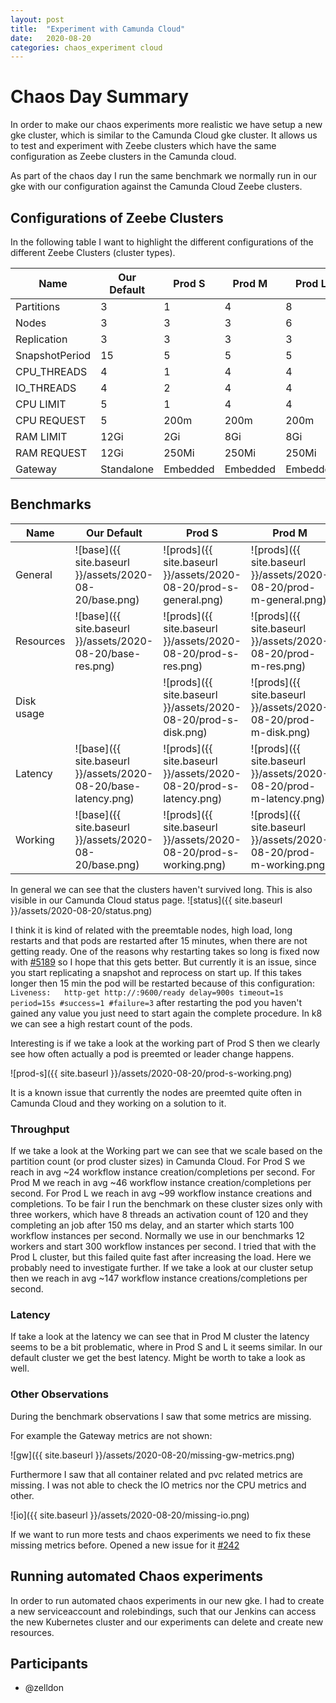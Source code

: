 ```yaml
---
layout: post
title:  "Experiment with Camunda Cloud"
date:   2020-08-20
categories: chaos_experiment cloud
---
```


# Chaos Day Summary

In order to make our chaos experiments more realistic we have setup a new gke cluster, which is similar to the Camunda Cloud gke cluster.
It allows us to test and experiment with Zeebe clusters which have the same configuration as Zeebe clusters in the Camunda cloud.

As part of the chaos day I run the same benchmark we normally run in our gke with our configuration against the Camunda Cloud Zeebe clusters.

## Configurations of Zeebe Clusters

In the following table I want to highlight the different configurations of the different Zeebe Clusters (cluster types).

| Name | Our Default | Prod S | Prod M | Prod L |
|------|-------------|--------|--------|--------|
|Partitions|  3      |   1    |   4    |  8     |
|Nodes|       3       |   3    |   3    |   6    |
|Replication| 3     |   3     |   3   |    3   |
|SnapshotPeriod| 15 | 5 | 5 | 5 |
|CPU_THREADS| 4 | 1 | 4 | 4 |
|IO_THREADS| 4 | 2 | 4 | 4 |
|CPU LIMIT| 5 | 1 | 4 | 4 |
|CPU REQUEST| 5 | 200m | 200m | 200m |
|RAM LIMIT| 12Gi | 2Gi | 8Gi | 8Gi |
|RAM REQUEST| 12Gi | 250Mi | 250Mi | 250Mi|
|Gateway|Standalone|Embedded|Embedded|Embedded|

## Benchmarks

| Name | Our Default | Prod S | Prod M | Prod L |
|------|-------------|--------|--------|--------|
|General|![base]({{ site.baseurl }}/assets/2020-08-20/base.png)|![prods]({{ site.baseurl }}/assets/2020-08-20/prod-s-general.png)|![prods]({{ site.baseurl }}/assets/2020-08-20/prod-m-general.png)|![prods]({{ site.baseurl }}/assets/2020-08-20/prod-l-general.png)|
|Resources|![base]({{ site.baseurl }}/assets/2020-08-20/base-res.png)|![prods]({{ site.baseurl }}/assets/2020-08-20/prod-s-res.png)|![prods]({{ site.baseurl }}/assets/2020-08-20/prod-m-res.png)|![prods]({{ site.baseurl }}/assets/2020-08-20/prod-l-res.png)|
|Disk usage||![prods]({{ site.baseurl }}/assets/2020-08-20/prod-s-disk.png)|![prods]({{ site.baseurl }}/assets/2020-08-20/prod-m-disk.png)|![prods]({{ site.baseurl }}/assets/2020-08-20/prod-l-disk.png)|
|Latency|![base]({{ site.baseurl }}/assets/2020-08-20/base-latency.png)|![prods]({{ site.baseurl }}/assets/2020-08-20/prod-s-latency.png)|![prods]({{ site.baseurl }}/assets/2020-08-20/prod-m-latency.png)|![prods]({{ site.baseurl }}/assets/2020-08-20/prod-l-latency.png)|
|Working|![base]({{ site.baseurl }}/assets/2020-08-20/base.png)|![prods]({{ site.baseurl }}/assets/2020-08-20/prod-s-working.png)|![prods]({{ site.baseurl }}/assets/2020-08-20/prod-m-working.png)|![prods]({{ site.baseurl }}/assets/2020-08-20/prod-l-working.png)|

In general we can see that the clusters haven't survived long. This is also visible in our Camunda Cloud status page.
![status]({{ site.baseurl }}/assets/2020-08-20/status.png)

I think it is kind of related with the preemtable nodes, high load, long restarts and that pods are restarted after 15 minutes, when there are not getting ready.
One of the reasons why restarting takes so long is fixed now with [#5189](https://github.com/zeebe-io/zeebe/pull/5189) so I hope that this gets better. But currently it is an issue, since you start replicating a snapshot and reprocess on start up. If this takes longer then 15 min the pod will be restarted because of this configuration: `Liveness:   http-get http://:9600/ready delay=900s timeout=1s period=15s #success=1 #failure=3` after restarting the pod you haven't gained any value you just need to start again the complete procedure. In k8 we can see a high restart count of the pods.

Interesting is if we take a look at the working part of Prod S then we clearly see how often actually a pod is preemted or leader change happens.

![prod-s]({{ site.baseurl }}/assets/2020-08-20/prod-s-working.png)

It is a known issue that currently the nodes are preemted quite often in Camunda Cloud and they working on a solution to it.

### Throughput

If we take a look at the Working part we can see that we scale based on the partition count (or prod cluster sizes) in Camunda Cloud. For Prod S we reach in avg ~24 workflow instance creation/completions per second. For Prod M we reach in avg ~46 workflow instance creation/completions per second. For Prod L we reach in avg ~99 workflow instance creations and completions. To be fair I run the benchmark on these cluster sizes only with three workers, which have 8 threads an activation count of 120 and they completing an job after 150 ms delay, and an starter which starts 100 workflow instances per second. Normally we use in our benchmarks 12 workers and start 300 workflow instances per second. I tried that with the Prod L cluster, but this failed quite fast after increasing the load. Here we probably need to investigate further. If we take a look at our cluster setup then we reach in avg ~147 workflow instance creations/completions per second.

### Latency

If take a look at the latency we can see that in Prod M cluster the latency seems to be a bit problematic, where in Prod S and L it seems similar. In our default cluster we get the best latency. Might be worth to take a look as well.

### Other Observations

During the benchmark observations I saw that some metrics are missing.

For example the Gateway metrics are not shown:

![gw]({{ site.baseurl }}/assets/2020-08-20/missing-gw-metrics.png)

Furthermore I saw that all container related and pvc related metrics are missing. I was not able to check the IO metrics nor the CPU metrics and other.

![io]({{ site.baseurl }}/assets/2020-08-20/missing-io.png)

If we want to run more tests and chaos experiments we need to fix these missing metrics before. Opened a new issue for it [#242](https://github.com/camunda-cloud/monitoring/issues/242)

## Running automated Chaos experiments

In order to run automated chaos experiments in our new gke. I had to create a new serviceaccount and rolebindings, such that our Jenkins can access the new Kubernetes cluster and our experiments can delete and create new resources.

## Participants

 * @zelldon
